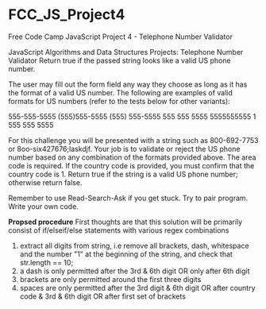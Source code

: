 # FCC_JS_Project4
Free Code Camp JavaScript Project 4 - Telephone Number Validator

JavaScript Algorithms and Data Structures Projects: Telephone Number Validator
Return true if the passed string looks like a valid US phone number.

The user may fill out the form field any way they choose as long as it has the format of a valid US number. The following are examples of valid formats for US numbers (refer to the tests below for other variants):

555-555-5555
(555)555-5555
(555) 555-5555
555 555 5555
5555555555
1 555 555 5555

For this challenge you will be presented with a string such as 800-692-7753 or 8oo-six427676;laskdjf. Your job is to validate or reject the US phone number based on any combination of the formats provided above. The area code is required. If the country code is provided, you must confirm that the country code is 1. Return true if the string is a valid US phone number; otherwise return false.

Remember to use Read-Search-Ask if you get stuck. Try to pair program. Write your own code.


**Propsed procedure**
First thoughts are that this solution will be primarily consist of if/elseif/else statements with various regex combinations

1. extract all digits from string, i.e remove all brackets, dash, whitespace and the number "1" at the beginning of the string, and check that str.length == 10;
2. a dash is only permitted after the 3rd & 6th digit OR only after 6th digit
3. brackets are only permitted around the first three digits
4. spaces are only permitted after the 3rd digit & 6th digit OR after country code & 3rd & 6th digit OR after first set of brackets